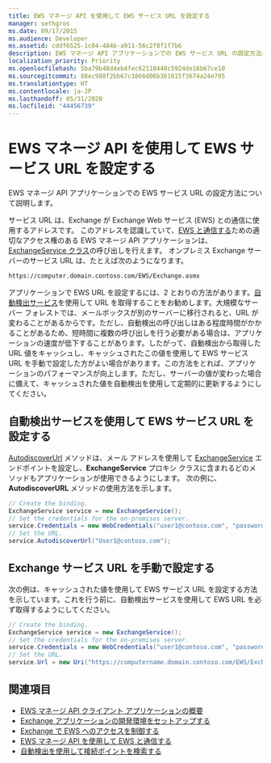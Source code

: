 ```yaml
---
title: EWS マネージ API を使用して EWS サービス URL を設定する
manager: sethgros
ms.date: 09/17/2015
ms.audience: Developer
ms.assetid: cddf6525-1c04-484b-a911-56c2f0f1f7b6
description: EWS マネージ API アプリケーションでの EWS サービス URL の設定方法について説明します。
localization_priority: Priority
ms.openlocfilehash: 5ba79b48d4eb4fec62110448c5924de16b67ce10
ms.sourcegitcommit: 88ec988f2bb67c1866d06b361615f3674a24e795
ms.translationtype: HT
ms.contentlocale: ja-JP
ms.lasthandoff: 05/31/2020
ms.locfileid: "44456739"
---
```

# <a name="set-the-ews-service-url-by-using-the-ews-managed-api"></a>EWS マネージ API を使用して EWS サービス URL を設定する

EWS マネージ API アプリケーションでの EWS サービス URL の設定方法について説明します。
  
サービス URL は、Exchange が Exchange Web サービス (EWS) との通信に使用するアドレスです。 このアドレスを認識していて、[EWS と通信する](how-to-communicate-with-ews-by-using-the-ews-managed-api.md)ための適切なアクセス権のある EWS マネージ API アプリケーションは、[ExchangeService クラス](https://msdn.microsoft.com/library/microsoft.exchange.webservices.data.exchangeservice%28v=exchg.80%29.aspx)の呼び出しを行えます。 オンプレミス Exchange サーバーのサービス URL は、たとえば次のようになります。 
  
```HTML
https://computer.domain.contoso.com/EWS/Exchange.asmx
```

アプリケーションで EWS URL を設定するには、2 とおりの方法があります。[自動検出サービス](https://msdn.microsoft.com/library/39726b67-2eb2-451b-9307-cfd0b518b55c%28Office.15%29.aspx)を使用して URL を取得することをお勧めします。大規模なサーバー フォレストでは、メールボックスが別のサーバーに移行されると、URL が変わることがあるからです。ただし、自動検出の呼び出しはある程度時間がかかることがあるため、短時間に複数の呼び出しを行う必要がある場合は、アプリケーションの速度が低下することがあります。したがって、自動検出から取得した URL 値をキャッシュし、キャッシュされたこの値を使用して EWS サービス URL を手動で設定した方がよい場合があります。この方法をとれば、アプリケーションのパフォーマンスが向上します。ただし、サーバーの値が変わった場合に備えて、キャッシュされた値を自動検出を使用して定期的に更新するようにしてください。 
  
## <a name="set-the-ews-service-url-by-using-the-autodiscover-service"></a>自動検出サービスを使用して EWS サービス URL を設定する
<a name="bk_SetURLusingAutoDiscover"> </a>

[AutodiscoverUrl](https://msdn.microsoft.com/library/microsoft.exchange.webservices.data.exchangeservice.autodiscoverurl%28v=exchg.80%29.aspx) メソッドは、メール アドレスを使用して [ExchangeService](https://msdn.microsoft.com/library/microsoft.exchange.webservices.data.exchangeservice%28v=exchg.80%29.aspx) エンドポイントを設定し、**ExchangeService** プロキシ クラスに含まれるどのメソッドもアプリケーションが使用できるようにします。 次の例に、**AutodiscoverURL** メソッドの使用方法を示します。 
  
```cs
// Create the binding.
ExchangeService service = new ExchangeService();
// Set the credentials for the on-premises server.
service.Credentials = new WebCredentials("user1@contoso.com", "password");
// Set the URL.
service.AutodiscoverUrl("User1@contoso.com");

```

## <a name="set-the-exchange-service-url-manually"></a>Exchange サービス URL を手動で設定する
<a name="bk_SetURLmanually"> </a>

次の例は、キャッシュされた値を使用して EWS サービス URL を設定する方法を示しています。これを行う前に、自動検出サービスを使用して EWS URL を必ず取得するようにしてください。
  
```cs
// Create the binding.
ExchangeService service = new ExchangeService();
// Set the credentials for the on-premises server.
service.Credentials = new WebCredentials("user1@contoso.com", "password");
// Set the URL.
service.Url = new Uri("https://computername.domain.contoso.com/EWS/Exchange.asmx");

```

## <a name="see-also"></a>関連項目

- [EWS マネージ API クライアント アプリケーションの概要](get-started-with-ews-managed-api-client-applications.md)   
- [Exchange アプリケーションの開発環境をセットアップする](setting-up-your-exchange-application-development-environment.md)   
- [Exchange で EWS へのアクセスを制御する](how-to-control-access-to-ews-in-exchange.md) 
- [EWS マネージ API を使用して EWS と通信する](how-to-communicate-with-ews-by-using-the-ews-managed-api.md)  
- [自動検出を使用して接続ポイントを検索する](how-to-use-autodiscover-to-find-connection-points.md)
    

